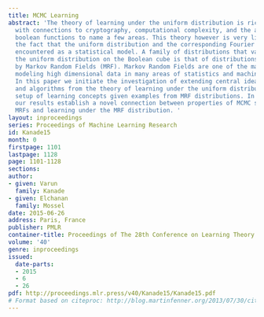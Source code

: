```yaml
---
title: MCMC Learning
abstract: 'The theory of learning under the uniform distribution is rich and deep,
  with connections to cryptography, computational complexity, and the analysis of
  boolean functions to name a few areas. This theory however is very limited due to
  the fact that the uniform distribution and the corresponding Fourier basis are rarely
  encountered as a statistical model. A family of distributions that vastly generalizes
  the uniform distribution on the Boolean cube is that of distributions represented
  by Markov Random Fields (MRF). Markov Random Fields are one of the main tools for
  modeling high dimensional data in many areas of statistics and machine learning.
  In this paper we initiate the investigation of extending central ideas, methods
  and algorithms from the theory of learning under the uniform distribution to the
  setup of learning concepts given examples from MRF distributions. In particular,
  our results establish a novel connection between properties of MCMC sampling of
  MRFs and learning under the MRF distribution. '
layout: inproceedings
series: Proceedings of Machine Learning Research
id: Kanade15
month: 0
firstpage: 1101
lastpage: 1128
page: 1101-1128
sections: 
author:
- given: Varun
  family: Kanade
- given: Elchanan
  family: Mossel
date: 2015-06-26
address: Paris, France
publisher: PMLR
container-title: Proceedings of The 28th Conference on Learning Theory
volume: '40'
genre: inproceedings
issued:
  date-parts:
  - 2015
  - 6
  - 26
pdf: http://proceedings.mlr.press/v40/Kanade15/Kanade15.pdf
# Format based on citeproc: http://blog.martinfenner.org/2013/07/30/citeproc-yaml-for-bibliographies/
---
```

